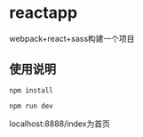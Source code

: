 # reactapp
webpack+react+sass构建一个项目
## 使用说明
```
npm install
```
```
npm run dev
```
localhost:8888/index为首页
